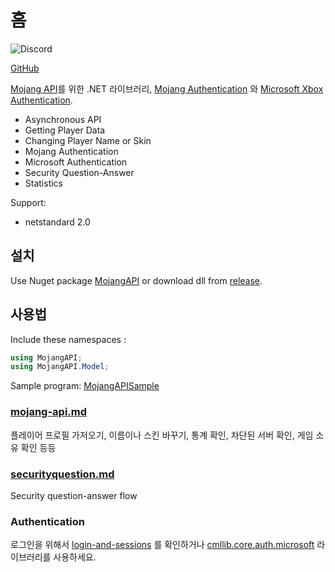 # 홈

![Discord](https://img.shields.io/discord/795952027443527690?label=discord\&logo=discord\&style=for-the-badge)

[GitHub](https://github.com/CmlLib/MojangAPI)

[Mojang API](https://wiki.vg/Mojang\_API)를 위한 .NET 라이브러리, [Mojang Authentication](https://wiki.vg/Authentication) 와 [Microsoft Xbox Authentication](https://wiki.vg/Microsoft\_Authentication\_Scheme).

* Asynchronous API
* Getting Player Data
* Changing Player Name or Skin
* Mojang Authentication
* Microsoft Authentication
* Security Question-Answer
* Statistics

Support:

* netstandard 2.0

## 설치

Use Nuget package [MojangAPI](https://www.nuget.org/packages/MojangAPI) or download dll from [release](https://github.com/CmlLib/MojangAPI/releases).

## 사용법

Include these namespaces :

```csharp
using MojangAPI;
using MojangAPI.Model;
```

Sample program: [MojangAPISample](https://github.com/CmlLib/MojangAPI/tree/master/MojangAPISample)

### [mojang-api.md](mojang-api.md "mention")

플레이어 프로필 가저오기, 이름이나 스킨 바꾸기, 통계 확인, 차단된 서버 확인, 게임 소유 확인 등등

### [securityquestion.md](securityquestion.md "mention")

Security question-answer flow

### Authentication

로그인을 위해서 [login-and-sessions](../cmllib.core/login-and-sessions/ "mention") 를 확인하거나 [cmllib.core.auth.microsoft](../auth.microsoft/cmllib.core.auth.microsoft/ "mention") 라이브러리를 사용하세요.

